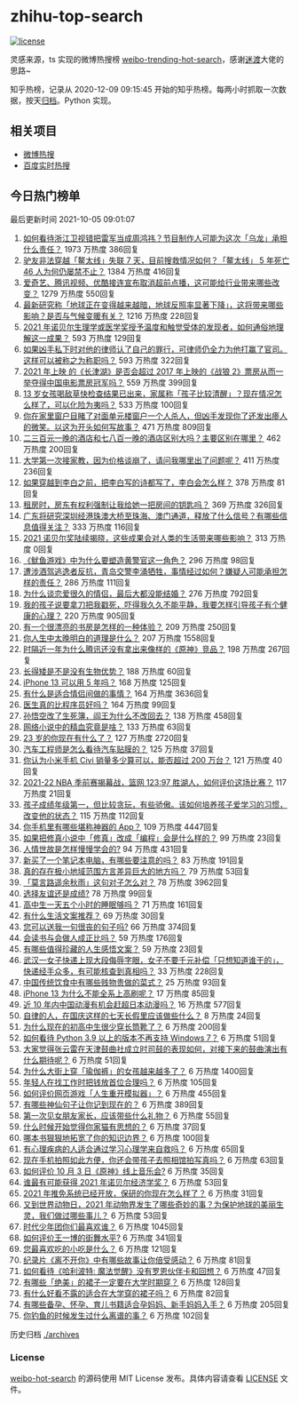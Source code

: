 # zhihu-top-search

[![license](https://img.shields.io/github/license/Arrackisarookie/zhihu-top-search)](https://github.com/Arrackisarookie/zhihu-top-search/blob/master/LICENSE)

灵感来源，ts 实现的微博热搜榜 [weibo-trending-hot-search](https://github.com/justjavac/weibo-trending-hot-search)，感谢[迷渡](https://github.com/justjavac)大佬的思路~

知乎热榜，记录从 2020-12-09 09:15:45 开始的知乎热榜。每两小时抓取一次数据，按天[归档](./archives)。Python 实现。

## 相关项目
+ [微博热搜](https://github.com/Arrackisarookie/weibo-hot-search)
+ [百度实时热搜](https://github.com/Arrackisarookie/baidu-hot-search)

## 今日热门榜单

<!-- Rank Begin -->

最后更新时间 2021-10-05 09:01:07

1. [如何看待浙江卫视错把雷军当成周鸿祎？节目制作人可能为这次「乌龙」承担什么责任？](https://www.zhihu.com/question/490382852) 1973 万热度 386回复
1. [驴友非法穿越「鳌太线」失联 7 天，目前搜救情况如何？「鳌太线」 5 年死亡 46 人为何仍屡禁不止？](https://www.zhihu.com/question/490412697) 1384 万热度 416回复
1. [爱奇艺、腾讯视频、优酷接连宣布取消超前点播，这可能给行业带来哪些改变？](https://www.zhihu.com/question/490544847) 1279 万热度 550回复
1. [最新研究称「地球正在变得越来越暗，地球反照率显著下降」，这将带来哪些影响？是否与气候变暖有关？](https://www.zhihu.com/question/490238218) 1216 万热度 228回复
1. [2021 年诺贝尔生理学或医学奖授予温度和触觉受体的发现者，如何通俗地理解这一成果？](https://www.zhihu.com/question/490579885) 593 万热度 129回复
1. [如果凶手私下时对他的律师认了自己的罪行，可律师仍全力为他打赢了官司。这样可以被称之为称职吗？](https://www.zhihu.com/question/471281291) 593 万热度 322回复
1. [2021 年上映 的《长津湖》是否会超过 2017 年上映的《战狼 2》票房从而一举夺得中国电影票房冠军吗？](https://www.zhihu.com/question/471791736) 559 万热度 399回复
1. [13 岁女孩喝敌草快检查结果已出来，家属称「孩子比较清醒」？现在情况怎么样了，可以化险为夷吗？](https://www.zhihu.com/question/490413635) 533 万热度 100回复
1. [你在家里窗户目睹了对面单元楼窗户一个人杀人，但凶手发现你了还发出瘆人的微笑。以这为开头如何写故事？](https://www.zhihu.com/question/467581606) 471 万热度 809回复
1. [二三百元一晚的酒店和七八百一晚的酒店区别大吗？主要区别在哪里？](https://www.zhihu.com/question/486503426) 462 万热度 200回复
1. [大学第一次接家教，因为价格谈崩了，请问我哪里出了问题呢？](https://www.zhihu.com/question/481129142) 411 万热度 236回复
1. [如果穿越到李白之前，把李白写的诗都写了，李白会怎么样？](https://www.zhihu.com/question/362535601) 378 万热度 81回复
1. [租房时，房东有权利强制让我给她一把房间的钥匙吗？](https://www.zhihu.com/question/462612155) 369 万热度 326回复
1. [广东将研究深圳经港珠澳大桥至珠海、澳门通道，释放了什么信号？有哪些信息值得关注？](https://www.zhihu.com/question/490421821) 333 万热度 116回复
1. [2021 诺贝尔奖陆续揭晓，这些成果会对人类的生活带来哪些影响？](https://www.zhihu.com/roundtable/2021nobleprize) 313 万热度 0回复
1. [《鱿鱼游戏》中为什么要塑造黄警官这一角色？](https://www.zhihu.com/question/489041280) 296 万热度 98回复
1. [遭涉酒驾逃逸者反抗，青岛交警李涌牺牲，事情经过如何？嫌疑人可能承担怎样的责任？](https://www.zhihu.com/question/490541078) 286 万热度 111回复
1. [为什么谈恋爱很久的情侣，最后大都没能结婚？](https://www.zhihu.com/question/461388898) 276 万热度 792回复
1. [我的孩子说要拿刀把我戳死，吓得我久久不能平静，我要怎样引导孩子有个健康的心理？](https://www.zhihu.com/question/481836166) 220 万热度 905回复
1. [有一个很漂亮的书房是怎样的一种体验？](https://www.zhihu.com/question/37664691) 209 万热度 250回复
1. [你人生中太晚明白的道理是什么？](https://www.zhihu.com/question/470076571) 207 万热度 1558回复
1. [时隔近一年为什么腾讯还没有拿出来像样的《原神》竞品？](https://www.zhihu.com/question/473981288) 198 万热度 267回复
1. [长得矮是不是没有生物优势？](https://www.zhihu.com/question/490081979) 188 万热度 60回复
1. [iPhone 13 可以用 5 年吗？](https://www.zhihu.com/question/485003417) 168 万热度 125回复
1. [有什么是适合情侣间做的事情？](https://www.zhihu.com/question/23415480) 164 万热度 3636回复
1. [医生真的比程序员好吗？](https://www.zhihu.com/question/483390920) 164 万热度 99回复
1. [孙悟空改了生死簿，阎王为什么不改回去？](https://www.zhihu.com/question/444695125) 138 万热度 458回复
1. [网络小说中的精血究竟是啥？](https://www.zhihu.com/question/489208133) 133 万热度 63回复
1. [23 岁的你现在有什么了？](https://www.zhihu.com/question/466947617) 127 万热度 2720回复
1. [汽车工程师是怎么看待汽车贴膜的？](https://www.zhihu.com/question/302342854) 125 万热度 37回复
1. [你认为小米手机 Civi 销量多少算可以，能否超过 200 万台？](https://www.zhihu.com/question/489808065) 121 万热度 40回复
1. [2021-22 NBA 季前赛揭幕战，篮网 123:97 胜湖人，如何评价这场比赛？](https://www.zhihu.com/question/490511357) 117 万热度 21回复
1. [孩子成绩年级第一，但比较贪玩，有些骄傲。该如何培养孩子爱学习的习惯，改变他的状态？](https://www.zhihu.com/question/479927158) 115 万热度 112回复
1. [你手机里有哪些堪称神器的 App？](https://www.zhihu.com/question/52060765) 109 万热度 4447回复
1. [如果把修真小说中「修真」改成「编程」会是什么样的？](https://www.zhihu.com/question/338779063) 99 万热度 23回复
1. [人情世故是怎样慢慢学会的?](https://www.zhihu.com/question/433658322) 94 万热度 431回复
1. [新买了一个笔记本电脑，有哪些要注意的吗？](https://www.zhihu.com/question/448396633) 83 万热度 191回复
1. [真的存在极小地域范围方言差异巨大的地方吗？](https://www.zhihu.com/question/403131912) 79 万热度 53回复
1. [「莫言路遥余秋雨」这句对子怎么对？](https://www.zhihu.com/question/359189927) 78 万热度 3962回复
1. [选择友谊还是成绩?](https://www.zhihu.com/question/490497096) 78 万热度 99回复
1. [高中生一天五个小时的睡眠够吗？](https://www.zhihu.com/question/490231503) 71 万热度 161回复
1. [有什么生活文案推荐？](https://www.zhihu.com/question/481396159) 69 万热度 30回复
1. [您可以送我一句很丧的句子吗?](https://www.zhihu.com/question/484472940) 66 万热度 374回复
1. [会读书与会做人成正比吗？](https://www.zhihu.com/question/489218390) 59 万热度 176回复
1. [有哪些值得珍藏的人生感悟文案？](https://www.zhihu.com/question/483729778) 59 万热度 23回复
1. [武汉一女子快递上现大段侮辱字眼，女子不要千元补偿「只想知道谁干的」，快递经手众多，有可能核查到真相吗？](https://www.zhihu.com/question/490408648) 33 万热度 228回复
1. [中国传统饮食中有哪些贱物贵做的菜式？](https://www.zhihu.com/question/489451884) 25 万热度 93回复
1. [iPhone 13 为什么不能全系上高刷呢？](https://www.zhihu.com/question/486869099) 17 万热度 85回复
1. [近 10 年内中国动漫有机会赶超日本动漫吗？](https://www.zhihu.com/question/480368116) 16 万热度 577回复
1. [自律的人，在国庆这样的七天长假里应该做些什么？](https://www.zhihu.com/question/490010842) 8 万热度 24回复
1. [为什么现在的初高中生很少穿长筒靴了？](https://www.zhihu.com/question/366867822) 6 万热度 200回复
1. [如何看待 Python 3.9 以上的版本不再支持 Windows 7？](https://www.zhihu.com/question/481576477) 6 万热度 51回复
1. [大家觉得张云雷在天津鼓曲社成立时司鼓的表现如何，对接下来的鼓曲演出有什么期待呢？](https://www.zhihu.com/question/490363830) 6 万热度 51回复
1. [为什么大街上穿「瑜伽裤」的女孩越来越多了？](https://www.zhihu.com/question/482331957) 6 万热度 1400回复
1. [年轻人在找工作时把钱放首位合理吗？](https://www.zhihu.com/question/489552124) 6 万热度 105回复
1. [如何评价网页游戏「人生重开模拟器」？](https://www.zhihu.com/question/484526139) 6 万热度 455回复
1. [有哪些神仙句子让你记到现在的？](https://www.zhihu.com/question/481396309) 6 万热度 389回复
1. [第一次见女朋友家长，应该带些什么礼物？](https://www.zhihu.com/question/288113119) 6 万热度 55回复
1. [什么时候开始觉得你家猫有思想的？](https://www.zhihu.com/question/310871628) 6 万热度 37回复
1. [哪本书狠狠地拓宽了你的知识边界？](https://www.zhihu.com/question/484187638) 6 万热度 100回复
1. [有心理疾病的人适合通过学习心理学来自救吗？](https://www.zhihu.com/question/377588032) 6 万热度 65回复
1. [现在手机拍照如此方便，你还会带孩子去照相馆拍写真吗？](https://www.zhihu.com/question/489730921) 6 万热度 63回复
1. [如何评价 10 月 3 日《原神》线上音乐会?](https://www.zhihu.com/question/490464227) 6 万热度 35回复
1. [谁最有可能获得 2021 年诺贝尔经济学奖？](https://www.zhihu.com/question/486603282) 6 万热度 53回复
1. [2021 年推免系统已经开放，保研的你现在怎么样了？](https://www.zhihu.com/question/489663835) 6 万热度 31回复
1. [又到世界动物日，2021 年动物界发生了哪些奇妙的事？为保护地球的美丽生灵，我们做过哪些事儿？](https://www.zhihu.com/question/490378669) 6 万热度 53回复
1. [时代少年团你们最喜欢谁？](https://www.zhihu.com/question/478805669) 6 万热度 1045回复
1. [如何评价王一博的街舞水平?](https://www.zhihu.com/question/409700681) 6 万热度 341回复
1. [您最喜欢吃的小吃是什么？](https://www.zhihu.com/question/349035638) 6 万热度 121回复
1. [纪录片《离不开你》中有哪些故事让你倍受感动？](https://www.zhihu.com/question/489385029) 6 万热度 81回复
1. [如何看待《哈利波特: 魔法觉醒》没有罗恩伙伴卡和回想？](https://www.zhihu.com/question/489223025) 6 万热度 47回复
1. [有哪些「绝美」的裙子一定要在大学时期穿？](https://www.zhihu.com/question/467045821) 6 万热度 128回复
1. [有什么好看不露的适合在大学穿的裙子吗？](https://www.zhihu.com/question/467046196) 6 万热度 82回复
1. [有哪些备孕、怀孕、育儿书籍适合孕妈妈、新手妈妈入手？](https://www.zhihu.com/question/27505896) 6 万热度 205回复
1. [你钓鱼的时候发生过什么离谱的事？](https://www.zhihu.com/question/468943312) 6 万热度 102回复
<!-- Rank End -->

历史归档 [./archives](./archives)

### License

[weibo-hot-search](https://github.com/Arrackisarookie/zhihu-top-search) 的源码使用 MIT License 发布。具体内容请查看 [LICENSE](./LICENSE) 文件。
